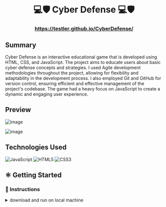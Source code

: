 # <h1 align="center">💻🛡️ Cyber Defense 💻🛡️ </h1>
 #### <h3 align="center">https://testler.github.io/CyberDefense/</h3>
 
## Summary

Cyber Defense is an interactive educational game that is developed using HTML, CSS, and JavaScript. The project aims to educate users about basic cyber defense concepts and strategies. I used Agile development methodologies throughout the project, allowing for flexibility and adaptability in the development process. I also employed Git and GitHub for version control, ensuring efficient and effective management of the project's codebase. The game had a heavy focus on JavaScript to create a dynamic and engaging user experience. 

## Preview
![image](https://user-images.githubusercontent.com/7112451/167258458-35a3aa1a-c3eb-4aca-905b-3681f5fc31b3.png)

![image](https://user-images.githubusercontent.com/7112451/167258422-266730b5-c193-424a-9f5f-894dc745d465.png)


## Technologies Used
![JavaScript](https://img.shields.io/badge/-JavaScript-05122A?style=flat&logo=javascript)
![HTML5](https://img.shields.io/badge/-HTML5-05122A?style=flat&logo=html5)
![CSS3](https://img.shields.io/badge/-CSS-05122A?style=flat&log)

## ⚛️ Getting Started
### 📲 Instructions
<details>
<summary>download and run on local machine</summary>
 
1. Clone or download the repository from GitHub: https://github.com/testler/CyberDefense
  
2. Open the index.html file in your browser
  
3. if you are using vscode you can use live server on the index.html

### 🔗 Links

<details open>
<summary>Deployed Link (GitHub pages)</summary>
<a href=(https://testler.github.io/CyberDefense/)>(https://testler.github.io/CyberDefense/)</a>
</details>
